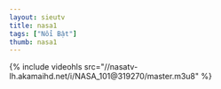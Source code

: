 ```yaml
---
layout: sieutv
title: nasa1
tags: ["Nổi Bật"]
thumb: nasa1
---
```

{% include videohls src="//nasatv-lh.akamaihd.net/i/NASA_101@319270/master.m3u8" %}
